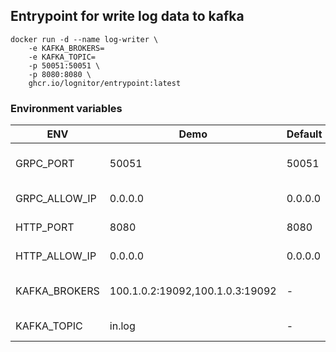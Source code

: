 ## Entrypoint for write log data to kafka

```shell
docker run -d --name log-writer \
    -e KAFKA_BROKERS=
    -e KAFKA_TOPIC=
    -p 50051:50051 \
    -p 8080:8080 \
    ghcr.io/lognitor/entrypoint:latest
```

### Environment variables
| ENV           | Demo                            | Default | Description               |
|---------------|---------------------------------|---------|---------------------------|
| GRPC_PORT     | 50051                           | 50051   | Port for GRPC server      |
| GRPC_ALLOW_IP | 0.0.0.0                         | 0.0.0.0 | Allow ip address          |
| HTTP_PORT     | 8080                            | 8080    | Port for http server      |
| HTTP_ALLOW_IP | 0.0.0.0                         | 0.0.0.0 | Allow ip address          |
| KAFKA_BROKERS | 100.1.0.2:19092,100.1.0.3:19092 | -       | Brokers address "," split |
| KAFKA_TOPIC   | in.log                          | -       | Kafka topic for writting  |

